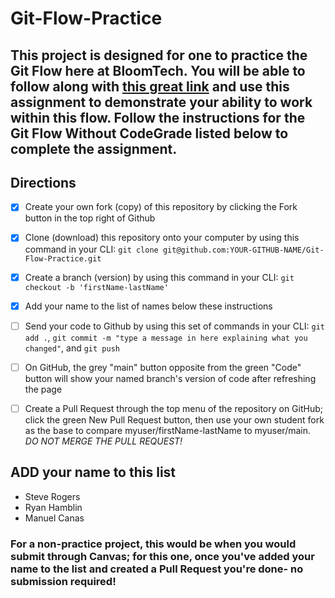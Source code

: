 # Git-Flow-Practice

## This project is designed for one to practice the Git Flow here at BloomTech. You will be able to follow along with [this great link](https://bloomtech.notion.site/bloomtech/BloomTech-Git-Flow-Step-by-step-269f68ae3bf64eb689a8328715a179f9) and use this assignment to demonstrate your ability to work within this flow. Follow the instructions for the Git Flow Without CodeGrade listed below to complete the assignment.

## Directions

- [X] Create your own fork (copy) of this repository by clicking the Fork button in the top right of Github
- [X] Clone (download) this repository onto your computer by using this command in your CLI: `git clone git@github.com:YOUR-GITHUB-NAME/Git-Flow-Practice.git`
- [X] Create a branch (version) by using this command in your CLI: `git checkout -b 'firstName-lastName'`
- [X] Add your name to the list of names below these instructions
- [ ] Send your code to Github by using this set of commands in your CLI: `git add .`, `git commit -m "type a message in here explaining what you changed"`, and `git push`
- [ ] On GitHub, the grey "main" button opposite from the green "Code" button will show your named branch's version of code after refreshing the page
- [ ] Create a Pull Request through the top menu of the repository on GitHub; click the green New Pull Request button, then use your own student fork as the base to compare myuser/firstName-lastName to myuser/main. *DO NOT MERGE THE PULL REQUEST!*


## ADD your name to this list
- Steve Rogers
- Ryan Hamblin
- Manuel Canas
### For a non-practice project, this would be when you would submit through Canvas; for this one, once you've added your name to the list and created a Pull Request you're done- no submission required!
